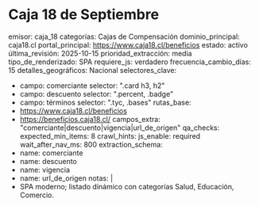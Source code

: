 # Caja 18 de Septiembre

emisor: caja_18
categorías: Cajas de Compensación
dominio_principal: caja18.cl
portal_principal: https://www.caja18.cl/beneficios
estado: activo
última_revisión: 2025-10-15
prioridad_extracción: media
tipo_de_renderizado: SPA
requiere_js: verdadero
frecuencia_cambio_días: 15
detalles_geográficos: Nacional
selectores_clave:
  - campo: comerciante
    selector: ".card h3, h2"
  - campo: descuento
    selector: ".percent, .badge"
  - campo: términos
    selector: ".tyc, .bases"
rutas_base:
  - https://www.caja18.cl/beneficios
  - https://beneficios.caja18.cl/
campos_extra: "comerciante|descuento|vigencia|url_de_origen"
qa_checks:
  expected_min_items: 8
crawl_hints:
  js_enable: required
  wait_after_nav_ms: 800
extraction_schema:
  - name: comerciante
  - name: descuento
  - name: vigencia
  - name: url_de_origen
notas: |
  - SPA moderno; listado dinámico con categorías Salud, Educación, Comercio.
